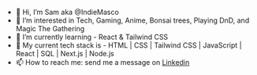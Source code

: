 - 👋 Hi, I’m Sam aka @IndieMasco
- 👀 I’m interested in Tech, Gaming, Anime, Bonsai trees, Playing DnD, and Magic The Gathering
- 🌱 I’m currently learning - React & Tailwind CSS
- 💾 My current tech stack is - HTML | CSS | Tailwind CSS | JavaScript | React | SQL | Next.js | Node.js
- 📫 How to reach me: send me a message on [Linkedin](www.linkedin.com/in/sam-p-j-clark)



  
<!--
**IndieMasco/IndieMasco** is a ✨ _special_ ✨ repository because its `README.md` (this file) appears on your GitHub profile.

Here are some ideas to get you started:

- 🔭 I’m currently working on ...
- 🌱 I’m currently learning ...
- 👯 I’m looking to collaborate on ...
- 🤔 I’m looking for help with ...
- 💬 Ask me about ...
- 📫 How to reach me: ...
- 😄 Pronouns: ...
- ⚡ Fun fact: ...
-->
